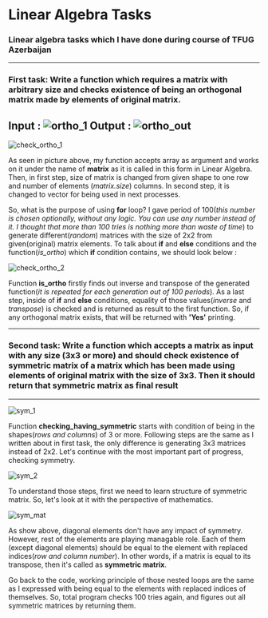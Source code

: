 # Linear Algebra Tasks
### Linear algebra tasks which I have done during course of TFUG Azerbaijan
---
### First task: Write a function which requires a matrix with arbitrary size and checks existence of being an orthogonal matrix made by elements of original matrix.
Input :
![ortho_1](https://user-images.githubusercontent.com/113797630/190878525-73a1086d-76a1-41e5-aaac-83d721c89f1e.png)
Output : 
![ortho_out](https://user-images.githubusercontent.com/113797630/190878568-5222cf24-f04c-4fc7-9d86-1f4af7a462e9.png)
---
![check_ortho_1](https://user-images.githubusercontent.com/113797630/190877626-abb0d35c-4ad6-4196-8bda-55c83b1b8ba7.png)

As seen in picture above, my function accepts array as argument and works on it under the name of **matrix** as it is called in this form in Linear Algebra. Then, in first step, size of matrix is changed from given shape to one row and number of elements (_matrix.size_) columns. In second step, it is changed to vector for being used in next processes.

So, what is the purpose of using **for** loop? I gave period of 100(_this number is chosen optionally, without any logic. You can use any number instead of it. I thought that more than 100 tries is nothing more than waste of time_) to generate different(_random_) matrices with the size of 2x2 from given(original) matrix elements. To talk about **if** and **else** conditions and the function(_is_ortho_) which **if** condition contains, we should look below :

![check_ortho_2](https://user-images.githubusercontent.com/113797630/190877842-3cfaaa1b-3340-478f-9c19-96e68332ee6f.png)

Function **is_ortho** firstly finds out inverse and transpose of the generated function(_it is repeated for each generation out of 100 periods_). As a last step, inside of **if** and **else** conditions, equality of those values(_inverse_ and _transpose_) is checked and is returned as result to the first function. So, if any orthogonal matrix exists, that will be returned with __'Yes'__ printing.

---
### Second task: Write a function which accepts a matrix as input with any size (3x3 or more) and should check existence of symmetric matrix of a matrix which has been made using elements of original matrix with the size of 3x3. Then it should return that symmetric matrix as final result
---
![sym_1](https://user-images.githubusercontent.com/113797630/190878613-30e11ae2-3bce-45bc-a751-c321ff3a2267.png)

Function **checking_having_symmetric** starts with condition of being in the shapes(_rows and columns_) of 3 or more. Following steps are the same as I written about in first task, the only difference is generating 3x3 matrices instead of 2x2. Let's continue with the most important part of progress, checking symmetry.

![sym_2](https://user-images.githubusercontent.com/113797630/190878870-ebf04074-f401-4454-8041-d9f05ece03c8.png)

To understand those steps, first we need to learn structure of symmetric matrix. So, let's look at it with the perspective of mathematics.

![sym_mat](https://user-images.githubusercontent.com/113797630/190878937-6a30ad7e-f021-4c4a-8c97-e4c55b8305eb.png)

As show above, diagonal elements don't have any impact of symmetry. However, rest of the elements are playing managable role. Each of them (except diagonal elements) should be equal to the element with replaced indices(_row and column number_). In other words, if a matrix is equal to its transpose, then it's called as **symmetric matrix**.

Go back to the code, working principle of those nested loops are the same as I expressed with being equal to the elements with replaced indices of themselves. So, total program checks 100 tries again, and figures out all symmetric matrices by returning them.
